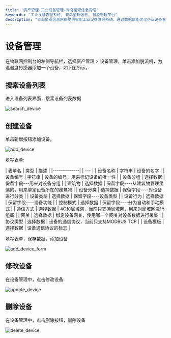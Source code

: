 ```yaml
---
title: "资产管理-工业设备管理-青岛星观信息网络"
keywords: "工业设备管理系统, 青岛星观信息, 智能管理平台"
description: "青岛星观信息网络提供智能工业设备管理系统，通过数据赋能优化企业设备管理，让管理更高效、更简单。"
---
```

# 设备管理

在物联网控制台的左侧导航栏，选择资产管理 > 设备管理，单击添加脱流机，为温湿度传感器添加一个设备，如下图所示。

## 搜索设备列表

进入设备列表界面，搜索设备列表数据

![search_device](/docs-assets/img/assets/device/search_device.png)


## 创建设备

单击新增按钮添加设备。

![add_device](/docs-assets/img/assets/device/add_device.png)


填写表单:

| 表单名         | 类型 | 描述 |
|-------------|  | --- |
| 设备名称       | 字符串	| 设备的名字 |
| 设备编号       |	字符串 |	设备的编号，用来标记设备的唯一性 |
| 设备分组      |	选择数据 |	保留字段---用来对设备分组 |
| 建筑物 |	选择数据 |	保留字段----从建筑物管理里选的，用来绑定设备所在的建筑物 |
| 设备分类 |	选择数据 |	保留字段----对设备进行分类 |
| 设备类型 |	选择数据 |	保留字段----设备类型 |
| 设备行为 |	选择数据 |	保留字段----设备功能 |
| 控制模式 |	选择数据 |	保留字段----分为自动和手动模式 |
| 通信方式 | 选择数据 |	4G和局域网，当前只支持局域网，用来对局域网进行组局 |
| 网关 | 选择数据 |	绑定设备网关，使用哪一个网关对设备数据进行采集 |
| 协议类型 | 选择数据 |	设备的通信协议，当前只支持MODBUS TCP |
| 设备模板 | 选择数据 |	设备通信协议的标志 |

填写表单，保存数据，添加设备

![add_device_form](/docs-assets/img/assets/device/add_device_form.png)

## 修改设备

在设备管理中，点击修改设备

![update_device](/docs-assets/img/assets/device/update_device.png)

## 删除设备

在设备管理中，点击删除按钮，删除设备

![delete_device](/docs-assets/img/assets/device/delete_device.png)
